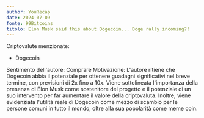 ```yaml
---
author: YouRecap
date: 2024-07-09
fonte: 99Bitcoins
titolo: Elon Musk said this about Dogecoin... Doge rally incoming?!
---
```


Criptovalute menzionate:
- Dogecoin

Sentimento dell'autore: Comprare
Motivazione: L'autore ritiene che Dogecoin abbia il potenziale per ottenere guadagni significativi nel breve termine, con previsioni di 2x fino a 10x. Viene sottolineata l'importanza della presenza di Elon Musk come sostenitore del progetto e il potenziale di un suo intervento per far aumentare il valore della criptovaluta. Inoltre, viene evidenziata l'utilità reale di Dogecoin come mezzo di scambio per le persone comuni in tutto il mondo, oltre alla sua popolarità come meme coin.
